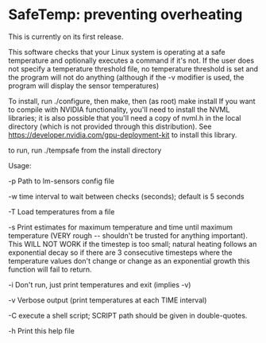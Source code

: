 # SafeTemp: preventing overheating

This is currently on its first release.

This software checks that your Linux system is operating at a safe temperature and optionally executes a command if it's not.  If the user does not specify a temperature threshold file, no temperature threshold is set and the program will not do anything (although if the -v modifier is used, the program will display the sensor temperatures)

To install, run ./configure, then make, then (as root) make install
If you want to compile with NVIDIA functionality, you'll need to install the NVML libraries; it is also possible that you'll need a copy of nvml.h in the local directory (which is not provided through this distribution).  See https://developer.nvidia.com/gpu-deployment-kit to install this library.

to run, run ./tempsafe from the install directory

Usage: 

-p	 Path to lm-sensors config file

-w	 time interval to wait between checks (seconds); default is 5 seconds

-T	 Load temperatures from a file

-s   Print estimates for maximum temperature and time until maximum temperature
        (VERY rough -- shouldn't be trusted for anything important).  This WILL NOT WORK if the timestep is too small; natural heating follows an exponential decay so if there are 3 consecutive timesteps where the temperature values don't change or change as an exponential growth this function will fail to return.

-i	 Don't run, just print temperatures and exit (implies -v)

-v	 Verbose output (print temperatures at each TIME interval)

-C	 execute a shell script; 
    		 SCRIPT path should be given in double-quotes.
    		 
-h	 Print this help file
